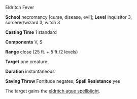 Eldritch Fever

**School** necromancy [curse, disease, evil]; **Level** inquisitor 3, sorcerer/wizard 3, witch 3

**Casting Time** 1 standard

**Components** V, S

**Range** close (25 ft. + 5 ft./2 levels)

**Target** one creature

**Duration** instantaneous

**Saving Throw** Fortitude negates; **Spell Resistance** yes

The target gains the [eldritch ague spellblight](../magic/spellblights.html#_eldritch-ague).

